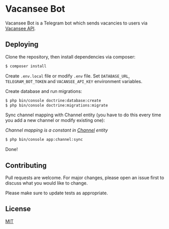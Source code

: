 # Vacansee Bot

Vacansee Bot is a Telegram bot which sends vacancies to users via [Vacansee API](https://github.com/mesolaries/vacansee-api).

## Deploying

Clone the repository, then install dependencies via composer:

```bash
$ composer install
```

Create `.env.local` file or modify `.env` file. Set `DATABASE_URL`, `TELEGRAM_BOT_TOKEN` and `VACANSEE_API_KEY` environment variables.

Create database and run migrations:

```bash
$ php bin/console doctrine:database:create
$ php bin/console doctrine:migrations:migrate
```

Sync channel mapping with Channel entity (you have to do this every time you add a new channel or modify existing one):

_Channel mapping is a constant in [Channel](src/Entity/Channel.php) entity_

```bash
$ php bin/console app:channel:sync
```

Done!

## Contributing
Pull requests are welcome. For major changes, please open an issue first to discuss what you would like to change.

Please make sure to update tests as appropriate.

## License
[MIT](LICENSE)